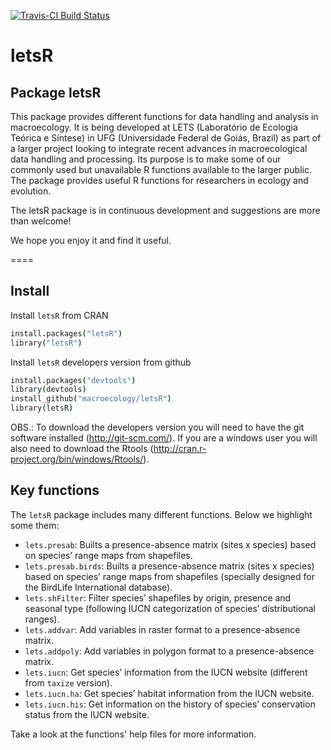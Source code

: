 [![Travis-CI Build Status](https://travis-ci.org/BrunoVilela/letsR.png?branch=master)](https://travis-ci.org/BrunoVilela/letsR)

letsR
=====

## Package letsR

This package provides different functions for data handling and analysis in macroecology. It is being developed at LETS (Laboratório de Ecologia Teórica e Síntese) in UFG (Universidade Federal de Goiás, Brazil) as part of a larger project looking to integrate recent advances in macroecological data handling and processing. Its purpose is to make some of our commonly used but unavailable R functions available to the larger public. The package provides useful R functions for researchers in ecology and evolution.

The letsR package is in continuous development and suggestions are more than welcome!

We hope you enjoy it and find it useful.

====
## Install

Install `letsR` from CRAN

```coffee
install.packages("letsR")
library("letsR")
```
Install `letsR` developers version from github


```coffee
install.packages("devtools")
library(devtools)
install_github("macroecology/letsR")
library(letsR)
```

OBS.: To download the developers version you will need to have the git software installed (http://git-scm.com/).
If you are a windows user you will also need to download the Rtools (http://cran.r-project.org/bin/windows/Rtools/).


## Key functions

The `letsR` package includes many different functions. Below we highlight some them:

- `lets.presab`: Builts a presence-absence matrix (sites x species) based on species’ range maps from shapefiles.
- `lets.presab.birds`: Builts a presence-absence matrix (sites x species) based on species’ range maps from shapefiles (specially designed for the BirdLife International database).
- `lets.shFilter`: Filter species’ shapefiles by origin, presence and seasonal type (following IUCN categorization of species’ distributional ranges).
- `lets.addvar`: Add variables in raster format to a presence-absence matrix.
- `lets.addpoly`: Add variables in polygon format to a presence-absence matrix.
- `lets.iucn`: Get species’ information from the IUCN website (different from `taxize` version).
- `lets.iucn.ha`: Get species’ habitat information from the IUCN website.
- `lets.iucn.his`: Get information on the history of species’ conservation status from the IUCN website.

Take a look at the functions' help files for more information.



